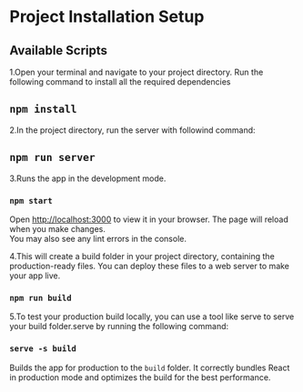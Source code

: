 # Project Installation Setup

## Available Scripts
1.Open your terminal and navigate to your project directory.
Run the following command to install all the required dependencies
## `npm install`


2.In the project directory, run the server with followind command:
## `npm run server`

3.Runs the app in the development mode.
### `npm start`
Open [http://localhost:3000](http://localhost:3000) to view it in your browser.
The page will reload when you make changes.\
You may also see any lint errors in the console.


4.This will create a build folder in your project directory, containing the production-ready files. You can deploy these files to a web server to make your app live.
### `npm run build`

5.To test your production build locally, you can use a tool like serve to serve your build folder.serve by running the following command:
### `serve -s build`

Builds the app for production to the `build` folder.
It correctly bundles React in production mode and optimizes the build for the best performance.
